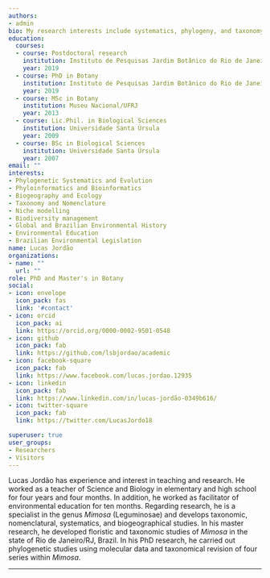 ```yaml
---
authors:
- admin
bio: My research interests include systematics, phylogeny, and taxonomy of *Mimosa* (Leguminosae).
education:
  courses:
  - course: Postdoctoral research
    institution: Instituto de Pesquisas Jardim Botânico do Rio de Janeiro
    year: 2019
  - course: PhD in Botany
    institution: Instituto de Pesquisas Jardim Botânico do Rio de Janeiro
    year: 2019
  - course: MSc in Botany
    institution: Museu Nacional/UFRJ
    year: 2013
  - course: Lic.Phil. in Biological Sciences
    institution: Universidade Santa Úrsula
    year: 2009
  - course: BSc in Biological Sciences
    institution: Universidade Santa Úrsula
    year: 2007
email: ""
interests:
- Phylogenetic Systematics and Evolution
- Phyloinformatics and Bioinformatics
- Biogeography and Ecology
- Taxonomy and Nomenclature
- Niche modelling
- Biodiversity management
- Global and Brazilian Environmental History
- Environmental Education
- Brazilian Environmental Legislation
name: Lucas Jordão
organizations:
- name: ""
  url: ""
role: PhD and Master's in Botany
social:
- icon: envelope
  icon_pack: fas
  link: '#contact'
- icon: orcid
  icon_pack: ai
  link: https://orcid.org/0000-0002-9501-0548
- icon: github
  icon_pack: fab
  link: https://github.com/lsbjordao/academic
- icon: facebook-square
  icon_pack: fab
  link: https://www.facebook.com/lucas.jordao.12935
- icon: linkedin
  icon_pack: fab
  link: https://www.linkedin.com/in/lucas-jordão-0349b616/
- icon: twitter-square
  icon_pack: fab
  link: https://twitter.com/LucasJordo18

superuser: true
user_groups:
- Researchers
- Visitors
---
```


Lucas Jordão has experience and interest in teaching and research. He worked as a teacher of Science and Biology in elementary and high school for four years and four months. In addition, he worked as facilitator of environmental education for ten months. Regarding research, he is a specialist in the genus *Mimosa* (Leguminosae) and develops taxonomic, nomenclatural, systematics, and biogeographical studies. In his master research, he developed floristic and taxonomic studies of *Mimosa* in the state of Rio de Janeiro/RJ, Brazil. In his PhD research, he carried out phylogenetic studies using molecular data and taxonomical revision of four series within *Mimosa*.

---

<i class="fas fa-running" style="color:blue"></i> <i class="fas fa-swimmer" style="color:blue"></i> <i class="fas fa-bicycle" style="color:blue"></i> <i class="fas fa-car" style="color:blue"></i> <i class="fas fa-tree" style="color:green"></i> <i class="fas fa-camera" style="color:blue"></i> <i class="fas fa-map-marked-alt" style="color:blue"></i> <i class="fas fa-globe-americas" style="color:blue"></i> <i class="fas fa-seedling" style="color:green"></i> <i class="fas fa-microscope" style="color:blue"></i> <i class="fas fa-flask" style="color:blue"></i> <i class="fas fa-dna" style="color:blue"></i> <i class="fas fa-atom" style="color:blue"></i> <i class="fas fa-book" style="color:blue"></i> <i class="fab fa-pagelines" style="color:green"></i>